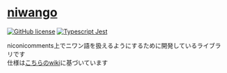 # [niwango](https://github.com/xpadev-net/niwango/)
[![GitHub license](https://img.shields.io/badge/license-MIT-blue.svg)](https://github.com/xpadev-net/niwango/blob/master/LICENSE) [![Typescript Jest](https://github.com/xpadev-net/niwango/actions/workflows/jest.yml/badge.svg)](https://github.com/xpadev-net/niwango/actions/workflows/jest.yml)

niconicomments上でニワン語を扱えるようにするために開発しているライブラリです  
仕様は[こちらのwiki](https://web.archive.org/web/20161026165155id_/http://nicowiki.com/?%E3%83%8B%E3%83%AF%E3%83%B3%E8%AA%9E)に基づいています